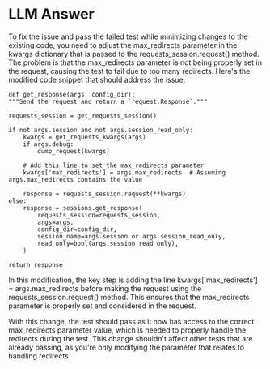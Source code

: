 # LLM Answer

To fix the issue and pass the failed test while minimizing changes to the existing code, you need to adjust the max_redirects parameter in the kwargs dictionary that is passed to the requests_session.request() method. The problem is that the max_redirects parameter is not being properly set in the request, causing the test to fail due to too many redirects. Here's the modified code snippet that should address the issue:

    def get_response(args, config_dir):
    """Send the request and return a `request.Response`."""

    requests_session = get_requests_session()

    if not args.session and not args.session_read_only:
        kwargs = get_requests_kwargs(args)
        if args.debug:
            dump_request(kwargs)
        
        # Add this line to set the max_redirects parameter
        kwargs['max_redirects'] = args.max_redirects  # Assuming args.max_redirects contains the value

        response = requests_session.request(**kwargs)
    else:
        response = sessions.get_response(
            requests_session=requests_session,
            args=args,
            config_dir=config_dir,
            session_name=args.session or args.session_read_only,
            read_only=bool(args.session_read_only),
        )

    return response

In this modification, the key step is adding the line kwargs['max_redirects'] = args.max_redirects before making the request using the requests_session.request() method. This ensures that the max_redirects parameter is properly set and considered in the request.

With this change, the test should pass as it now has access to the correct max_redirects parameter value, which is needed to properly handle the redirects during the test. This change shouldn't affect other tests that are already passing, as you're only modifying the parameter that relates to handling redirects.